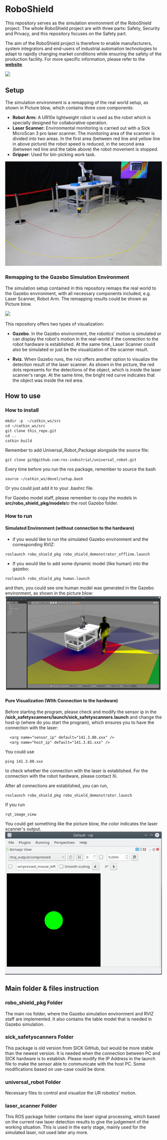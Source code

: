 # RoboShield
This repository serves as the simulation environment of the RoboShield project. The whole RoboShield project are with three parts: Safety, Security and Privacy, and this repository focuses on the Safety part. 

The aim of the RoboShield project is therefore to enable manufacturers, system integrators and end-users of industrial automation technologies to adapt to rapidly changing market conditions while ensuring the safety of the production facility. For more specific information, please refer to the [**website**](https://www.roboshield-bw.de/).


![](utils/image/robo_shield_logo.png)


## Setup

The simulation environment is a remapping of the real world setup, as shown in Picture blow, which contains three core components:
- **Robot Arm:** A UR10e lightweight robot is used as the robot which is specially designed for collaborative operation.
- **Laser Scanner:** Environmental monitoring is carried out with a Sick MicroScan 3 pro laser scanner. The monitoring area of the scanner is divided into two areas. In the first area (between red line and yellow line in above picture) the robot speed is reduced, in the second area (between red line and the table above) the robot movement is stopped.
- **Gripper**: Used for bin-picking work task.

![](utils/image/demonstrator_real_world.JPG)


### Remapping to the Gazebo Simulation Environment 

The simulation setup contained in this repository remaps the real world to the Gazebo environment, with all 
necessary components included, e.g. Laser Scanner, Robot Arm. The remapping results could be shown as Picture blow.

![](utils/image/visual_gazebo_rviz.gif)

This repository offers two types of visualization:

- **Gazebo**. In the Gazebo environment, the robotics' motion is simulated or can display the robot's motion in the real-world
if the connection to the robot hardware is established. At the same time, Laser Scanner could also be simulated or just be the 
visualization of the scanner result.

- **Rviz**. When Gazebo runs, the rviz offers another option to visualize the detection result of the laser scanner. As shown in
the picture, the red dots represents for the detections of the object, which is inside the laser scanner's range. At the same
time, the bright red  curve indicates that the object was inside the red area.

## How to use

### How to install

```shell script
mkdir -p  ~/catkin_ws/src
cd ~/catkin_ws/src
git clone this_repo.git
cd ..
catkin build
```
Remember to add Universal_Robot_Package alongside the source file:
```shell script
git clone git@github.com:ros-industrial/universal_robot.git
```
Every time before you run the ros package, remember to source the bash
```shell script
source ~/catkin_ws/devel/setup.bash
```
Or you could just add it to your .bashrc file.

For Gazebo model staff, please remember to copy the models in **src/robo_shield_pkg/models**to the root Gazebo folder.
### How to run

#### Simulated Environment (without connection to the hardware) 

- if you would like to run the simulated Gazebo environment and the corresponding RVIZ:
```shell script
roslaunch robo_shield_pkg robo_shield_demonstrator_offline.launch
```

- If you would like to add some dynamic model (like human) into the gazebo: 
```shell script
roslaunch robo_shield_pkg human.launch
```
and then, you could see one human model was generated in the Gazebo environment, as shown in the
picture blow:
![](utils/image/visual_with_human.png)

#### Pure Visualization (WIth Connection to the hardware)

Before starting the program, please check and modify the sensor ip in the **/sick_safetyscanners/launch/sick_safetyscanners.launch**
and change the host-ip (where do you start the program), which ensures you to have the connection with the laser:
```shell script
  <arg name="sensor_ip" default="141.3.80.xxx" />
  <arg name="host_ip" default="141.3.81.xxx" />
```
You could use
```shell script
ping 141.3.80.xxx
```
to check whether the connection with the laser is established. For the connection with the robot hardware, please 
contact Xi.

After all connections are established, you can run,
```shell script
roslaunch robo_shield_pkg robo_shield_demonstrator.launch
```
If you run
```shell script
rqt_image_view
```
You could get something like the picture blow, the color indicates the laser scanner's output.
![](utils/image/visual_gazebo_with_rqt_image.jpg)


## Main folder & files instruction

### robo_shield_pkg Folder

The main ros folder, where the Gazebo simulation environment and RVIZ staff are implemented. It also contains the table
model that is needed in Gazebo simulation.

### sick_safetyscanners Folder
This package is old version from SICK GitHub, but would be more stable than the newest version. It is needed 
when the connection between PC and SICK hardware is to establish. Please modify the IP Address in the launch file
to make the sensor able to communicate with the host PC. Some modifications based on use-case could be done.

### universal_robot Folder
Necessary files to control and visualize the UR robotics' motion. 

### laser_scanner Folder
This ROS package folder contains the laser signal processing, which based on the current raw laser detection results to give
the judgement of the working situation. This is used in the early stage, mainly used for the simulated laser, not used later any
more. 
